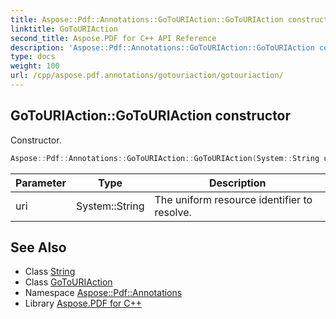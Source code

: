 ```yaml
---
title: Aspose::Pdf::Annotations::GoToURIAction::GoToURIAction constructor
linktitle: GoToURIAction
second_title: Aspose.PDF for C++ API Reference
description: 'Aspose::Pdf::Annotations::GoToURIAction::GoToURIAction constructor. Constructor in C++.'
type: docs
weight: 100
url: /cpp/aspose.pdf.annotations/gotouriaction/gotouriaction/
---
```

## GoToURIAction::GoToURIAction constructor


Constructor.

```cpp
Aspose::Pdf::Annotations::GoToURIAction::GoToURIAction(System::String uri)
```


| Parameter | Type | Description |
| --- | --- | --- |
| uri | System::String | The uniform resource identifier to resolve. |

## See Also

* Class [String](../../../system/string/)
* Class [GoToURIAction](../)
* Namespace [Aspose::Pdf::Annotations](../../)
* Library [Aspose.PDF for C++](../../../)
